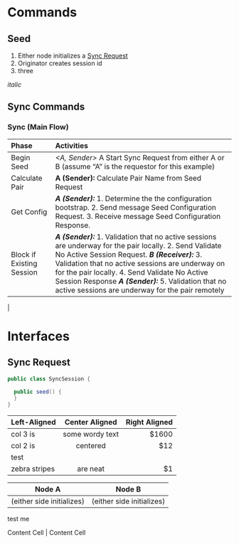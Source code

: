 
# Commands
## Seed
1. Either node initializes a [Sync Request](#syncRequest)
2. Originator creates session id
3. three

_italic_ 

## Sync Commands

### Sync (Main Flow)

| Phase  | Activities   |
| :----- |:------------ |
| Begin Seed | *<A, Sender>* A Start Sync Request from either A or B (assume “A” is the requestor for this example) |
| Calculate Pair | **A (Sender):** Calculate Pair Name from Seed Request |
| Get Config | _**A (Sender):**_ 1. Determine the the configuration bootstrap. 2. Send message Seed Configuration Request. 3. Receive message Seed Configuration Response. 
| Block if Existing Session | _**A (Sender):**_ 1. Validation that no active sessions are underway for the pair locally. 2. Send Validate No Active Session Request. _**B (Receiver):**_ 3. Validation that no active sessions are underway on for the pair locally. 4. Send Validate No Active Session Response _**A (Sender):**_ 5. Validation that no active sessions are underway for the pair remotely
|

# Interfaces

## <a name="syncRequest"></a>Sync Request
```java
public class SyncSession {

  public seed() {
  }
}
```

| Left-Aligned  | Center Aligned  | Right Aligned |
| :------------ |:---------------:| -----:|
| col 3 is      | some wordy text | $1600 |
| col 2 is      | centered        |   $12 |
| test |
| zebra stripes | are neat        |    $1 |


Node A  | Node B
------------- | -------------
(either side initializes)  | (either side initializes)
test me

Content Cell  | Content Cell

